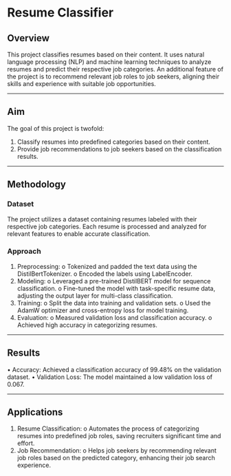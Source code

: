 # Resume Classifier
## Overview
This project classifies resumes based on their content. It uses natural language processing (NLP) and machine learning techniques to analyze resumes and predict their respective job categories. An additional feature of the project is to recommend relevant job roles to job seekers, aligning their skills and experience with suitable job opportunities.
________________________________________
## Aim
The goal of this project is twofold:
1.	Classify resumes into predefined categories based on their content.
2.	Provide job recommendations to job seekers based on the classification results.
________________________________________
## Methodology
### Dataset
The project utilizes a dataset containing resumes labeled with their respective job categories. Each resume is processed and analyzed for relevant features to enable accurate classification.
### Approach
1.	Preprocessing:
o	Tokenized and padded the text data using the DistilBertTokenizer.
o	Encoded the labels using LabelEncoder.
2.	Modeling:
o	Leveraged a pre-trained DistilBERT model for sequence classification.
o	Fine-tuned the model with task-specific resume data, adjusting the output layer for multi-class classification.
3.	Training:
o	Split the data into training and validation sets.
o	Used the AdamW optimizer and cross-entropy loss for model training.
4.	Evaluation:
o	Measured validation loss and classification accuracy.
o	Achieved high accuracy in categorizing resumes.
________________________________________
## Results
•	Accuracy: Achieved a classification accuracy of 99.48% on the validation dataset.
•	Validation Loss: The model maintained a low validation loss of 0.067.
________________________________________
## Applications
1.	Resume Classification:
o	Automates the process of categorizing resumes into predefined job roles, saving recruiters significant time and effort.
2.	Job Recommendation:
o	Helps job seekers by recommending relevant job roles based on the predicted category, enhancing their job search experience.

